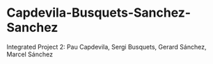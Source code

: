 # Capdevila-Busquets-Sanchez-Sanchez
Integrated Project 2: Pau Capdevila, Sergi Busquets, Gerard Sánchez, Marcel Sánchez
